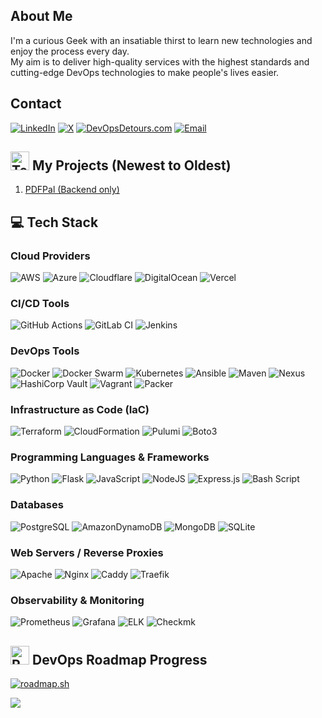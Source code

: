 ## About Me
I'm a curious Geek with an insatiable thirst to learn new technologies and enjoy the process every day.<br>My aim is to deliver high-quality services with the highest standards and cutting-edge DevOps technologies to make people's lives easier.

## Contact
[![LinkedIn](https://img.shields.io/badge/LinkedIn-%230077B5.svg?logo=linkedin&logoColor=white)](https://linkedin.com/in/shahin-hemmati) [![X](https://img.shields.io/badge/X-black.svg?logo=X&logoColor=white)](https://x.com/cl0udfriendly)
[![DevOpsDetours.com](https://img.shields.io/badge/Website-%23121011.svg?logo=web&logoColor=white)](https://devopsdetours.com) [![Email](https://img.shields.io/badge/Email-%23121011.svg?logo=gmail&logoColor=white)](mailto:shahin.hemmati@devopsdetours.com)


## <img src="https://raw.githubusercontent.com/Tarikul-Islam-Anik/Animated-Fluent-Emojis/master/Emojis/People/Technologist.png" alt="Technologist" width="30" height="30" /> My Projects (Newest to Oldest)
 1. [PDFPal (Backend only)](https://github.com/shahinam2/PDFPal-Backend)

## 💻 Tech Stack

### Cloud Providers
![AWS](https://img.shields.io/badge/AWS-%23FF9900.svg?style=for-the-badge&logo=amazon-aws&logoColor=white)
![Azure](https://img.shields.io/badge/Azure-%230072C6.svg?style=for-the-badge&logo=microsoft-azure&logoColor=white)
![Cloudflare](https://img.shields.io/badge/Cloudflare-F38020?style=for-the-badge&logo=Cloudflare&logoColor=white)
![DigitalOcean](https://img.shields.io/badge/DigitalOcean-%230167ff.svg?style=for-the-badge&logo=digitalOcean&logoColor=white)
![Vercel](https://img.shields.io/badge/vercel-%23000000.svg?style=for-the-badge&logo=vercel&logoColor=white)

### CI/CD Tools
![GitHub Actions](https://img.shields.io/badge/github%20actions-%232671E5.svg?style=for-the-badge&logo=githubactions&logoColor=white)
![GitLab CI](https://img.shields.io/badge/gitlab%20CI-%23181717.svg?style=for-the-badge&logo=gitlab&logoColor=white)
![Jenkins](https://img.shields.io/badge/jenkins-%232C5263.svg?style=for-the-badge&logo=jenkins&logoColor=white)

### DevOps Tools
![Docker](https://img.shields.io/badge/docker-%230db7ed.svg?style=for-the-badge&logo=docker&logoColor=white)
![Docker Swarm](https://img.shields.io/badge/docker_swarm-%230db7ed.svg?style=for-the-badge&logo=docker&logoColor=white)
![Kubernetes](https://img.shields.io/badge/kubernetes-%23326ce5.svg?style=for-the-badge&logo=kubernetes&logoColor=white)
![Ansible](https://img.shields.io/badge/ansible-%231A1918.svg?style=for-the-badge&logo=ansible&logoColor=white)
![Maven](https://img.shields.io/badge/maven-%23C71A36.svg?style=for-the-badge&logo=apache-maven&logoColor=white)
![Nexus](https://img.shields.io/badge/nexus-%231A1918.svg?style=for-the-badge&logo=sonatype&logoColor=white)
![HashiCorp Vault](https://img.shields.io/badge/Vault-%23000000.svg?style=for-the-badge&logo=vault&logoColor=white)
![Vagrant](https://img.shields.io/badge/vagrant-%231563FF.svg?style=for-the-badge&logo=vagrant&logoColor=white)
![Packer](https://img.shields.io/badge/packer-%23E7EEF0.svg?style=for-the-badge&logo=packer&logoColor=%2302A8EF)

### Infrastructure as Code (IaC)
![Terraform](https://img.shields.io/badge/terraform-%235835CC.svg?style=for-the-badge&logo=terraform&logoColor=white)
![CloudFormation](https://img.shields.io/badge/CloudFormation-%232671E5.svg?style=for-the-badge&logo=amazonaws&logoColor=white)
![Pulumi](https://img.shields.io/badge/pulumi-%23F37821.svg?style=for-the-badge&logo=pulumi&logoColor=white)
![Boto3](https://img.shields.io/badge/Boto3-%2300BFFF.svg?style=for-the-badge&logo=amazonaws&logoColor=white)


### Programming Languages & Frameworks
![Python](https://img.shields.io/badge/python-3670A0?style=for-the-badge&logo=python&logoColor=ffdd54)
![Flask](https://img.shields.io/badge/flask-%23000.svg?style=for-the-badge&logo=flask&logoColor=white)
![JavaScript](https://img.shields.io/badge/javascript-%23323330.svg?style=for-the-badge&logo=javascript&logoColor=%23F7DF1E)
![NodeJS](https://img.shields.io/badge/node.js-6DA55F?style=for-the-badge&logo=node.js&logoColor=white)
![Express.js](https://img.shields.io/badge/express.js-%23404d59.svg?style=for-the-badge&logo=express&logoColor=%2361DAFB)
![Bash Script](https://img.shields.io/badge/bash_script-%23121011.svg?style=for-the-badge&logo=gnu-bash&logoColor=white)

### Databases
![PostgreSQL](https://img.shields.io/badge/PostgreSQL-316192?style=for-the-badge&logo=postgresql&logoColor=white)
![AmazonDynamoDB](https://img.shields.io/badge/Amazon%20DynamoDB-4053D6?style=for-the-badge&logo=Amazon%20DynamoDB&logoColor=white)
![MongoDB](https://img.shields.io/badge/MongoDB-%234ea94b.svg?style=for-the-badge&logo=mongodb&logoColor=white)
![SQLite](https://img.shields.io/badge/sqlite-%2307405e.svg?style=for-the-badge&logo=sqlite&logoColor=white)

### Web Servers / Reverse Proxies
![Apache](https://img.shields.io/badge/apache-%23D42029.svg?style=for-the-badge&logo=apache&logoColor=white)
![Nginx](https://img.shields.io/badge/nginx-%23009639.svg?style=for-the-badge&logo=nginx&logoColor=white)
![Caddy](https://img.shields.io/badge/caddy-%23E74E3C.svg?style=for-the-badge&logo=caddy&logoColor=white)
![Traefik](https://img.shields.io/badge/traefik-%23FFD43B.svg?style=for-the-badge&logo=traefik&logoColor=white)

### Observability & Monitoring
![Prometheus](https://img.shields.io/badge/Prometheus-E6522C?style=for-the-badge&logo=Prometheus&logoColor=white)
![Grafana](https://img.shields.io/badge/grafana-%23F46800.svg?style=for-the-badge&logo=grafana&logoColor=white)
![ELK](https://img.shields.io/badge/ELK-%230377CC.svg?style=for-the-badge&logo=elasticsearch&logoColor=white)
![Checkmk](https://img.shields.io/badge/Checkmk-%233D9A3F.svg?style=for-the-badge&logo=checkmk&logoColor=white)

## <img src="https://raw.githubusercontent.com/Tarikul-Islam-Anik/Animated-Fluent-Emojis/master/Emojis/Travel%20and%20places/Rocket.png" alt="Rocket" width="30" height="30" /> DevOps Roadmap Progress 
[![roadmap.sh](https://roadmap.sh/card/tall/64d8fb6faa497d7fa530069b?variant=dark)](https://roadmap.sh)

[![](https://visitcount.itsvg.in/api?id=shahinam2&icon=0&color=0)](https://visitcount.itsvg.in)

<!-- Proudly created with GPRM ( https://gprm.itsvg.in ) -->
